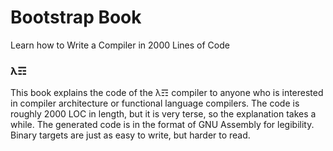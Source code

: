 # Bootstrap Book
Learn how to Write a Compiler in 2000 Lines of Code

### λ☶

This book explains the code of the λ☶ compiler to anyone who is interested in compiler architecture or functional language compilers.
The code is roughly 2000 LOC in length, but it is very terse, so the explanation takes a while.
The generated code is in the format of GNU Assembly for legibility.
Binary targets are just as easy to write, but harder to read.
